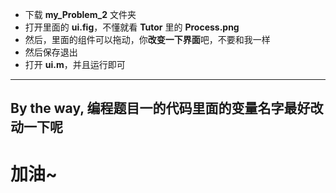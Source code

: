 + 下载 **my_Problem_2** 文件夹 
+ 打开里面的 **ui.fig**，不懂就看 **Tutor** 里的 **Process.png**
+ 然后，里面的组件可以拖动，你**改变一下界面**吧，不要和我一样
+ 然后保存退出
+ 打开 **ui.m**，并且运行即可
---
By the way, 编程题目一的代码里面的变量名字最好改动一下呢
---
# 加油~
